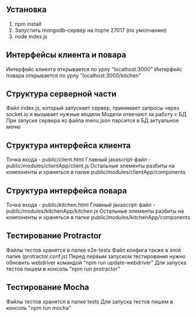 ## Установка

1. npm install
2. Запустить mongodb-сервер на порте 27017 (по умолчанию)
3. node index.js

## Интерфейсы клиента и повара

Интерфейс клиента открывается по урлу "localhost:3000"
Интерфейс повара открывается по урлу "localhost:3000/kitchen"

## Структура серверной части

Файл index.js, который запускает сервер, принимает запросы через socket.io и вызывает нужные модели
Модели отвечают за работу с БД
При запуске сервера из файла menu.json парсится в БД актуальное меню

## Структура интерфейса клиента

Точка входа - public/client.html
Главный javascript-файл - public/modules/clientApp/client.js
Остальные элементы разбиты на компоненты и храняться в папке public/modules/clientApp/components

## Структура интерфейса повара

Точка входа - public/kitchen.html
Главный javascript-файл - public/modules/kitchenApp/kitchen.js
Остальные элементы разбиты на компоненты и храняться в папке public/modules/kitchenApp/components

## Тестирование Protractor

Файлы тестов хранятся в папке e2e-tests
Файл конфига также в этой папке (protractor.conf.js)
Перед первым запуском тестирования нужно обновить webdriver командой "npm run update-webdriver"
Для запуска тестов пишем в консоль "npm run protractor"

## Тестирование Mocha
Файлы тестов хранятся в папке tests
Для запуска тестов пишем в консоль "npm run mocha"